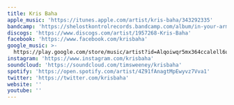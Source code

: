 ```yaml
---
title: Kris Baha
apple_music: 'https://itunes.apple.com/artist/kris-baha/343292335'
bandcamp: 'https://shelostkontrolrecords.bandcamp.com/album/in-your-arms'
discogs: 'https://www.discogs.com/artist/1957268-Kris-Baha'
facebook: 'https://www.facebook.com/krisbaha'
google_music: >-
  https://play.google.com/store/music/artist?id=Alqoiwqr5mx364ccalell6uwyoy
instagram: 'https://www.instagram.com/krisbaha'
soundcloud: 'https://soundcloud.com/timsweeney/krisbaha'
spotify: 'https://open.spotify.com/artist/4Z91fAnagtMpEwyvz7Vva1'
twitter: 'https://twitter.com/krisbaha'
website: ''
youtube: ''
---
```

